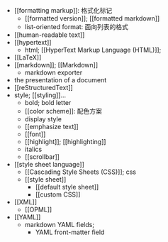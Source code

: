 - [[formatting markup]]: 格式化标记
    - [[formatted version]]; [[formatted markdown]]
    - list-oriented format: 面向列表的格式
- [[human-readable text]]
- [[hypertext]]
    - html; [[HyperText Markup Language (HTML)]];
- [[LaTeX]]
- [[markdown]]; [[Markdown]]
    - markdown exporter
- the presentation of a document
- [[reStructuredText]]
- style; [[styling]]...
    - bold; bold letter
    - [[color scheme]]: 配色方案 
    - display style
    - [[emphasize text]]
    - [[font]]
    - [[highlight]]; [[highlighting]]
    - italics
    - [[scrollbar]]
- [[style sheet language]]
    - [[Cascading Style Sheets (CSS)]]; css
    - [[style sheet]]
        - [[default style sheet]]
        - [[custom CSS]]
- [[XML]]
    - [[OPML]]
- [[YAML]]
    - markdown YAML fields;
        - YAML front-matter field
